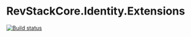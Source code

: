 # RevStackCore.Identity.Extensions

[![Build status](https://ci.appveyor.com/api/projects/status/x5v8c549740uxlv2?svg=true)](https://ci.appveyor.com/project/tachyon1337/revstackcore-identity-extensions)
